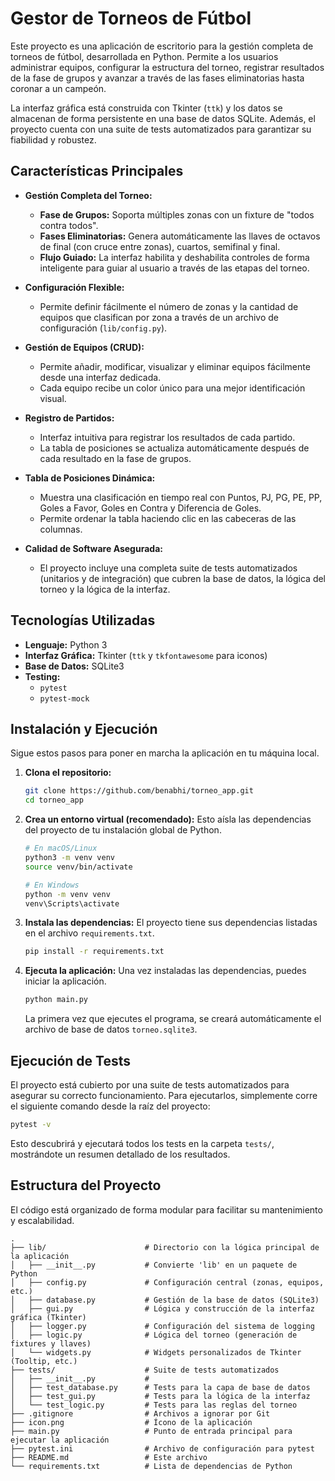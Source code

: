 # Gestor de Torneos de Fútbol

Este proyecto es una aplicación de escritorio para la gestión completa de torneos de fútbol, desarrollada en Python. Permite a los usuarios administrar equipos, configurar la estructura del torneo, registrar resultados de la fase de grupos y avanzar a través de las fases eliminatorias hasta coronar a un campeón.

La interfaz gráfica está construida con Tkinter (`ttk`) y los datos se almacenan de forma persistente en una base de datos SQLite. Además, el proyecto cuenta con una suite de tests automatizados para garantizar su fiabilidad y robustez.

## Características Principales

*   **Gestión Completa del Torneo:**
    *   **Fase de Grupos:** Soporta múltiples zonas con un fixture de "todos contra todos".
    *   **Fases Eliminatorias:** Genera automáticamente las llaves de octavos de final (con cruce entre zonas), cuartos, semifinal y final.
    *   **Flujo Guiado:** La interfaz habilita y deshabilita controles de forma inteligente para guiar al usuario a través de las etapas del torneo.

*   **Configuración Flexible:**
    *   Permite definir fácilmente el número de zonas y la cantidad de equipos que clasifican por zona a través de un archivo de configuración (`lib/config.py`).

*   **Gestión de Equipos (CRUD):**
    *   Permite añadir, modificar, visualizar y eliminar equipos fácilmente desde una interfaz dedicada.
    *   Cada equipo recibe un color único para una mejor identificación visual.

*   **Registro de Partidos:**
    *   Interfaz intuitiva para registrar los resultados de cada partido.
    *   La tabla de posiciones se actualiza automáticamente después de cada resultado en la fase de grupos.

*   **Tabla de Posiciones Dinámica:**
    *   Muestra una clasificación en tiempo real con Puntos, PJ, PG, PE, PP, Goles a Favor, Goles en Contra y Diferencia de Goles.
    *   Permite ordenar la tabla haciendo clic en las cabeceras de las columnas.

*   **Calidad de Software Asegurada:**
    *   El proyecto incluye una completa suite de tests automatizados (unitarios y de integración) que cubren la base de datos, la lógica del torneo y la lógica de la interfaz.

## Tecnologías Utilizadas

*   **Lenguaje:** Python 3
*   **Interfaz Gráfica:** Tkinter (`ttk` y `tkfontawesome` para iconos)
*   **Base de Datos:** SQLite3
*   **Testing:**
    *   `pytest`
    *   `pytest-mock`

## Instalación y Ejecución

Sigue estos pasos para poner en marcha la aplicación en tu máquina local.

1.  **Clona el repositorio:**
    ```sh
    git clone https://github.com/benabhi/torneo_app.git
    cd torneo_app
    ```

2.  **Crea un entorno virtual (recomendado):**
    Esto aísla las dependencias del proyecto de tu instalación global de Python.
    ```sh
    # En macOS/Linux
    python3 -m venv venv
    source venv/bin/activate

    # En Windows
    python -m venv venv
    venv\Scripts\activate
    ```

3.  **Instala las dependencias:**
    El proyecto tiene sus dependencias listadas en el archivo `requirements.txt`.
    ```sh
    pip install -r requirements.txt
    ```

4.  **Ejecuta la aplicación:**
    Una vez instaladas las dependencias, puedes iniciar la aplicación.
    ```sh
    python main.py
    ```
    La primera vez que ejecutes el programa, se creará automáticamente el archivo de base de datos `torneo.sqlite3`.

## Ejecución de Tests

El proyecto está cubierto por una suite de tests automatizados para asegurar su correcto funcionamiento. Para ejecutarlos, simplemente corre el siguiente comando desde la raíz del proyecto:

```sh
pytest -v
```
Esto descubrirá y ejecutará todos los tests en la carpeta `tests/`, mostrándote un resumen detallado de los resultados.

## Estructura del Proyecto

El código está organizado de forma modular para facilitar su mantenimiento y escalabilidad.

```
.
├── lib/                      # Directorio con la lógica principal de la aplicación
│   ├── __init__.py           # Convierte 'lib' en un paquete de Python
│   ├── config.py             # Configuración central (zonas, equipos, etc.)
│   ├── database.py           # Gestión de la base de datos (SQLite3)
│   ├── gui.py                # Lógica y construcción de la interfaz gráfica (Tkinter)
│   ├── logger.py             # Configuración del sistema de logging
│   ├── logic.py              # Lógica del torneo (generación de fixtures y llaves)
│   └── widgets.py            # Widgets personalizados de Tkinter (Tooltip, etc.)
├── tests/                    # Suite de tests automatizados
│   ├── __init__.py           #
│   ├── test_database.py      # Tests para la capa de base de datos
│   ├── test_gui.py           # Tests para la lógica de la interfaz
│   └── test_logic.py         # Tests para las reglas del torneo
├── .gitignore                # Archivos a ignorar por Git
├── icon.png                  # Ícono de la aplicación
├── main.py                   # Punto de entrada principal para ejecutar la aplicación
├── pytest.ini                # Archivo de configuración para pytest
├── README.md                 # Este archivo
└── requirements.txt          # Lista de dependencias de Python
```